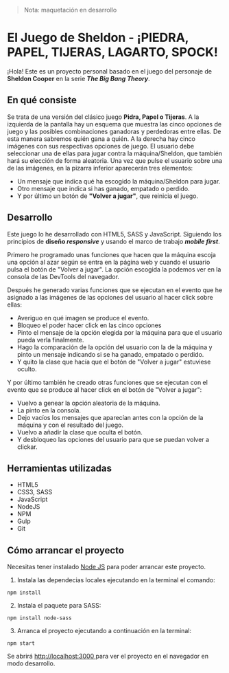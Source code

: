 > Nota: maquetación en desarrollo

# El Juego de Sheldon - ¡PIEDRA, PAPEL, TIJERAS, LAGARTO, SPOCK!

¡Hola! Este es un proyecto personal basado en el juego del personaje de **Sheldon Cooper** en la serie **_The Big Bang Theory_**.

## En qué consiste

Se trata de una versión del clásico juego **Pidra, Papel o Tijeras**.
A la izquierda de la pantalla hay un esquema que muestra las cinco opciones de juego y las posibles combinaciones ganadoras y perdedoras entre ellas. De esta manera sabremos quién gana a quién.
A la derecha hay cinco imágenes con sus respectivas opciones de juego. El usuario debe seleccionar una de ellas para jugar contra la máquina/Sheldon, que también hará su elección de forma aleatoria.
Una vez que pulse el usuario sobre una de las imágenes, en la pizarra inferior aparecerán tres elementos:

- Un mensaje que indica qué ha escogido la máquina/Sheldon para jugar.
- Otro mensaje que indica si has ganado, empatado o perdido.
- Y por último un botón de **"Volver a jugar"**, que reinicia el juego.

## Desarrollo

Este juego lo he desarrollado con HTML5, SASS y JavaScript. Siguiendo los principios de **diseño _responsive_** y usando el marco de trabajo **_mobile first_**.

Primero he programado unas funciones que hacen que la máquina escoja una opción al azar según se entra en la página web y cuando el usuario pulsa el botón de "Volver a jugar". La opción escogida la podemos ver en la consola de las DevTools del navegador.

Después he generado varias funciones que se ejecutan en el evento que he asignado a las imágenes de las opciones del usuario al hacer click sobre ellas:

- Averiguo en qué imagen se produce el evento.
- Bloqueo el poder hacer click en las cinco opciones
- Pinto el mensaje de la opción elegida por la máquina para que el usuario pueda verla finalmente.
- Hago la comparación de la opción del usuario con la de la máquina y pinto un mensaje indicando si se ha ganado, empatado o perdido.
- Y quito la clase que hacía que el botón de "Volver a jugar" estuviese oculto.

Y por último también he creado otras funciones que se ejecutan con el evento que se produce al hacer click en el botón de "Volver a jugar":

- Vuelvo a genear la opción aleatoria de la máquina.
- La pinto en la consola.
- Dejo vacíos los mensajes que aparecían antes con la opción de la máquina y con el resultado del juego.
- Vuelvo a añadir la clase que oculta el botón.
- Y desbloqueo las opciones del usuario para que se puedan volver a clickar.

## Herramientas utilizadas

- HTML5
- CSS3, SASS
- JavaScript
- NodeJS
- NPM
- Gulp
- Git

## Cómo arrancar el proyecto

Necesitas tener instalado [Node JS](https://nodejs.org/en) para poder arrancar este proyecto.

1. Instala las dependecias locales ejecutando en la terminal el comando:

```
npm install
```

2. Instala el paquete para SASS:

```
npm install node-sass
```

3. Arranca el proyecto ejecutando a continuación en la terminal:

```
npm start
```

Se abrirá [http://localhost:3000 ](http://localhost:3000)para ver el proyecto en el navegador en modo desarrollo.
